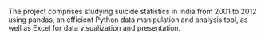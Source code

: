 The project comprises studying suicide statistics in India from 2001 to 2012 using pandas, an efficient Python data manipulation and analysis tool, as well as Excel for data visualization and presentation.
